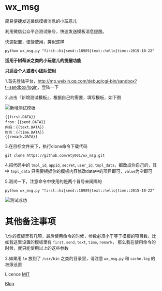 # wx_msg

简易便捷发送微信模板消息的小玩意儿

利用微信公众平台测试账号，快速发送模板消息提醒。

快速配置，便捷使用，类似这样

```
python wx_msg.py "first::hi|send::18989|text::hello|time::2015-10-22"
```

**适用于树莓派之类的小玩意儿的提醒功能**

**只适合个人或者小团队使用**

1.首先登陆平台，<http://mp.weixin.qq.com/debug/cgi-bin/sandbox?t=sandbox/login>，登陆一下

2.点击『新增测试模板』，根据自己的需要，填写模板，如下图

![新增测试模板](https://raw.githubusercontent.com/ety001/wx_msg/master/img/wx_tmpl.png)

```
{{first.DATA}}
from：{{send.DATA}}
内容：{{text.DATA}}
时间：{{time.DATA}}
{{remark.DATA}}
```

3.在目标文件夹下，执行clone命令下载代码

```
git clone https://github.com/ety001/wx_msg.git
```

4.把代码中的 `tmpl_id`, `appid`, `secret`, `user_id`, `tmpl_data`，都改成你自己的，其中 `tmpl_data` 只需要根据你的模板内容修改data中的项目即可，`value`为空即可

5.测试一下，注意命令中使用的是两个冒号来间隔的

```
python wx_msg.py "first::hi|send::18989|text::hello|time::2015-10-22"
```

![测试成功](https://raw.githubusercontent.com/ety001/wx_msg/master/img/wx.jpg)

# 其他备注事项

1.你的模板里有几项，最后使用命令的时候，参数必须小于等于模板的项目数，比如我这里设置的模板里有 `first`, `send`, `text`, `time`, `remark`， 那么我在使用命令的时候，就只能使用以上的这些参数

2.如果用 `ln` 放到了 `/usr/bin` 之类的目录里，请注意 `wx_msg.py` 和 `cache.log` 的权限设置

Licence [MIT](https://github.com/ety001/wx_msg/blob/master/LICENSE)

[Blog](http://www.domyself.me)
